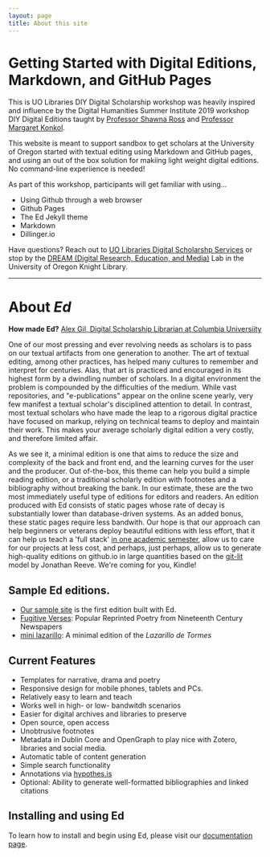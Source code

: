 ```yaml
---
layout: page
title: About this site
---
```

# Getting Started with Digital Editions, Markdown, and GitHub Pages
This is UO Libraries DIY Digital Scholarship workshop was heavily inspired and influence by the Digital Humanities Summer Institute 2019 workshop DIY Digital Editions taught by [Professor Shawna Ross](https://english.tamu.edu/dr-shawna-ross/) and [Professor Margaret Konkol](https://www.odu.edu/directory/people/m/mkonkol).

This website is meant to support sandbox to get scholars at the University of Oregon started with textual editing using Markdown and GitHub pages, and using an out of the box solution for makiing light weight digital editions. No command-line experiience is needed!

As part of this workshop, participants will get familiar with using...
* Using Github through a web browser
* Github Pages
* The Ed Jekyll theme
* Markdown
* Dillinger.io

Have questions? Reach out to [UO Libraries Digital Scholarshp Services](mailto:digitalscholarship@uoregon.edu) or stop by the [DREAM (Digital Research, Education, and Media)](https://dreamlab.uoregon.edu) Lab in the University of Oregon Knight Library.

---
# About *Ed*

**How made Ed?** [Alex Gil, Digital Scholarship Librarian at Columbia Universiity](https://blogs.cul.columbia.edu/spotlights/2018/08/30/meet-alex-gil-digital-scholarship-librarian/)

One of our most pressing and ever revolving needs as scholars is to pass on our textual artifacts from one generation to another. The art of textual editing, among other practices, has helped many cultures to remember and interpret for centuries. Alas, that art is practiced and encouraged in its highest form by a dwindling number of scholars. In a digital environment the problem is compounded by the difficulties of the medium. While vast repositories, and "e-publications" appear on the online scene yearly, very few manifest a textual scholar's disciplined attention to detail. In contrast, most textual scholars who have made the leap to a rigorous digital practice have focused on markup, relying on technical teams to deploy and maintain their work. This makes your average scholarly digital edition a very costly, and therefore limited affair.

As we see it, a minimal edition is one that aims to reduce the size and complexity of the back and front end, and the learning curves for the user and the producer. Out of-the-box, this theme can help you build a simple reading edition, or a traditional scholarly edition with footnotes and a bibliography without breaking the bank. In our estimate, these are the two most immediately useful type of editions for editors and readers. An edition produced with Ed consists of static pages whose rate of decay is substantially lower than database-driven systems. As an added bonus, these static pages require less bandwith. Our hope is that our approach can help beginners or veterans deploy beautiful editions with less effort, that it can help us teach a 'full stack' [in one academic semester](https://github.com/susannalles/MinimalEditions/blob/master/index.md), allow us to care for our projects at less cost, and perhaps, just perhaps, allow us to generate high-quality editions on github.io in large quantities based on the [git-lit](http://jonreeve.com/2015/09/introducing-git-lit/) model by Jonathan Reeve. We're coming for you, Kindle! 


## Sample Ed editions.

- [Our sample site](http://elotroalex.github.io/ed/) is the first edition built with Ed.
- [Fugitive Verses](http://fugitiverses.viraltexts.org/): Popular Reprinted Poetry from Nineteenth Century Newspapers
- [mini lazarillo](http://minilazarillo.github.io/): A minimal edition of the *Lazarillo de Tormes*



## Current Features
- Templates for narrative, drama and poetry
- Responsive design for mobile phones, tablets and PCs.
- Relatively easy to learn and teach
- Works well in high- or low- bandwitdh scenarios
- Easier for digital archives and libraries to preserve
- Open source, open access
- Unobtrusive footnotes
- Metadata in Dublin Core and OpenGraph to play nice with Zotero, libraries and social media.
- Automatic table of content generation
- Simple search functionality
- Annotations via [hypothes.is](https://hypothes.is/)
- Optional: Ability to generate well-formatted bibliographies and linked citations


## Installing and using Ed

To learn how to install and begin using Ed, please visit our [documentation page](http://elotroalex.github.io/ed/documentation/).
